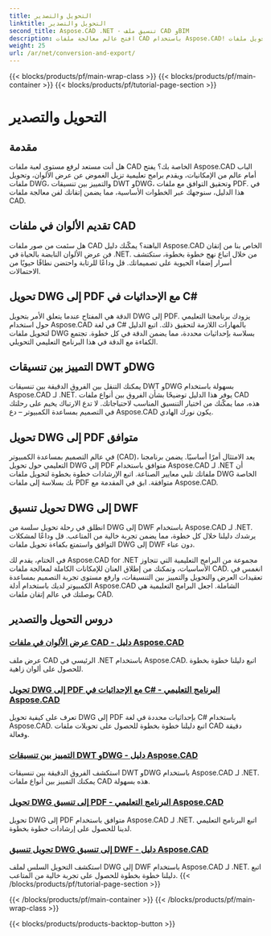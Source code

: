 ```yaml
---
title: التحويل والتصدير
linktitle: التحويل والتصدير
second_title: Aspose.CAD .NET - تنسيق ملف CAD وBIM
description: افتح عالم معالجة ملفات CAD باستخدام Aspose.CAD! تعلم كيفية تقديم ألوان نابضة بالحياة وتحويل ملفات DWG. انغمس في تنسيقات DWT وDWG للحصول على نتائج دقيقة.
weight: 25
url: /ar/net/conversion-and-export/
---
```


{{< blocks/products/pf/main-wrap-class >}}
{{< blocks/products/pf/main-container >}}
{{< blocks/products/pf/tutorial-page-section >}}

# التحويل والتصدير



## مقدمة

هل أنت مستعد لرفع مستوى لعبة ملفات CAD الخاصة بك؟ يفتح Aspose.CAD الباب أمام عالم من الإمكانيات، ويقدم برامج تعليمية تزيل الغموض عن عرض الألوان، وتحويل ملفات DWG، والتمييز بين تنسيقات DWT وDWG، وتحقيق التوافق مع ملفات PDF. في هذا الدليل، سنوجهك عبر الخطوات الأساسية، مما يضمن إتقانك لفن معالجة ملفات CAD.

## تقديم الألوان في ملفات CAD

هل سئمت من صور ملفات CAD الباهتة؟ يمكّنك دليل Aspose.CAD الخاص بنا من إتقان فن عرض الألوان النابضة بالحياة في .NET. من خلال اتباع نهج خطوة بخطوة، ستكتشف أسرار إضفاء الحيوية على تصميماتك. قل وداعًا للرتابة واحتضن نطاقًا حيويًا من الاحتمالات.

## تحويل DWG إلى PDF مع الإحداثيات في C#

الدقة هي المفتاح عندما يتعلق الأمر بتحويل DWG إلى PDF. يزودك برنامجنا التعليمي حول استخدام Aspose.CAD في لغة C# بالمهارات اللازمة لتحقيق ذلك. اتبع الدليل لتحويل ملفات DWG بسلاسة بإحداثيات محددة، مما يضمن الدقة في كل خطوة. تجتمع الكفاءة مع الدقة في هذا البرنامج التعليمي التحويلي.

## التمييز بين تنسيقات DWT وDWG

يمكنك التنقل بين الفروق الدقيقة بين تنسيقات DWT وDWG بسهولة باستخدام Aspose.CAD لـ .NET. يوفر هذا الدليل توضيحًا بشأن الفروق بين أنواع ملفات CAD هذه، مما يمكّنك من اختيار التنسيق المناسب لاحتياجاتك. لا تدع الارتباك يخيم على رحلتك في التصميم بمساعدة الكمبيوتر – دع Aspose.CAD يكون نورك الهادي.

## تحويل DWG إلى PDF متوافق

في عالم التصميم بمساعدة الكمبيوتر (CAD)، يعد الامتثال أمرًا أساسيًا. يضمن برنامجنا التعليمي حول تحويل DWG إلى PDF متوافق باستخدام Aspose.CAD لـ .NET أن ملفاتك تلبي معايير الصناعة. اتبع الإرشادات خطوة بخطوة لتحويل ملفات DWG الخاصة بك بسلاسة إلى ملفات PDF متوافقة. ابق في المقدمة مع Aspose.CAD.

## تحويل تنسيق DWG إلى DWF

انطلق في رحلة تحويل سلسة من DWG إلى DWF باستخدام Aspose.CAD لـ .NET. يرشدك دليلنا خلال كل خطوة، مما يضمن تجربة خالية من المتاعب. قل وداعًا لمشكلات التوافق واستمتع بكفاءة تحويل ملفات DWG إلى DWF دون عناء.

في الختام، يقدم لك Aspose.CAD for .NET مجموعة من البرامج التعليمية التي تتجاوز الأساسيات، وتمكنك من إطلاق العنان للإمكانات الكاملة لمعالجة ملفات CAD. انغمس في تعقيدات العرض والتحويل والتمييز بين التنسيقات، وارفع مستوى تجربة التصميم بمساعدة الكمبيوتر لديك باستخدام أدلة Aspose.CAD الشاملة. اجعل البرامج التعليمية هي بوصلتك في عالم إتقان ملفات CAD.
## دروس التحويل والتصدير
### [عرض الألوان في ملفات CAD - دليل Aspose.CAD](./rendering-colors-in-cad-files/)
عرض ملف CAD الرئيسي في .NET باستخدام Aspose.CAD. اتبع دليلنا خطوة بخطوة للحصول على ألوان زاهية.
### [تحويل DWG إلى PDF مع الإحداثيات في C# - البرنامج التعليمي Aspose.CAD](./converting-dwg-to-pdf-with-coordinates/)
تعرف على كيفية تحويل DWG إلى PDF بإحداثيات محددة في لغة C# باستخدام Aspose.CAD. اتبع دليلنا خطوة بخطوة للحصول على تحويلات ملفات CAD دقيقة وفعالة.
### [التمييز بين تنسيقات DWT وDWG - دليل Aspose.CAD](./distinguishing-between-dwt-and-dwg-formats/)
استكشف الفروق الدقيقة بين تنسيقات DWT وDWG باستخدام Aspose.CAD لـ .NET. يمكنك التمييز بين أنواع ملفات CAD هذه بسهولة.
### [تحويل DWG إلى تنسيق PDF - البرنامج التعليمي Aspose.CAD](./converting-dwg-to-compliance-pdf/)
تحويل DWG إلى PDF متوافق باستخدام Aspose.CAD لـ .NET. اتبع البرنامج التعليمي لدينا للحصول على إرشادات خطوة بخطوة.
### [تحويل تنسيق DWG إلى تنسيق DWF - دليل Aspose.CAD](./converting-dwg-to-dwf/)
استكشف التحويل السلس لملف DWG إلى DWF باستخدام Aspose.CAD لـ .NET. اتبع دليلنا خطوة بخطوة للحصول على تجربة خالية من المتاعب.
{{< /blocks/products/pf/tutorial-page-section >}}

{{< /blocks/products/pf/main-container >}}
{{< /blocks/products/pf/main-wrap-class >}}

{{< blocks/products/products-backtop-button >}}
